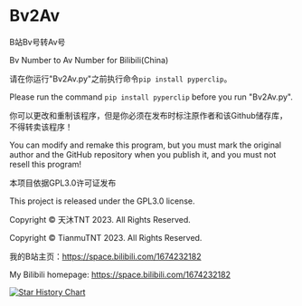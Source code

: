 # Bv2Av
B站Bv号转Av号

Bv Number to Av Number for Bilibili(China)

请在你运行"Bv2Av.py"之前执行命令```pip install pyperclip```。

Please run the command ```pip install pyperclip``` before you run "Bv2Av.py".

你可以更改和重制该程序，但是你必须在发布时标注原作者和该Github储存库，不得转卖该程序！

You can modify and remake this program, but you must mark the original author and the GitHub repository when you publish it, and you must not resell this program!

本项目依据GPL3.0许可证发布

This project is released under the GPL3.0 license.

Copyright © 天沐TNT 2023. All Rights Reserved. 

Copyright © TianmuTNT 2023. All Rights Reserved. 

我的B站主页：https://space.bilibili.com/1674232182

My Bilibili homepage: https://space.bilibili.com/1674232182

[![Star History Chart](https://api.star-history.com/svg?repos=TianmuTNT/Bv2Av&type=Date)](https://star-history.com/#TianmuTNT/Bv2Av&Date)
